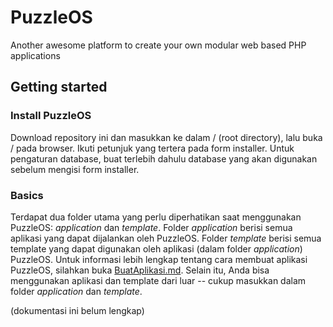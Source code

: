 # PuzzleOS

Another awesome platform to create your own modular web based PHP applications

## Getting started

### Install PuzzleOS

Download repository ini dan masukkan ke dalam / (root directory), lalu buka / pada browser. Ikuti petunjuk yang tertera pada form installer. Untuk pengaturan database, buat terlebih dahulu database yang akan digunakan sebelum mengisi form installer.

### Basics

Terdapat dua folder utama yang perlu diperhatikan saat menggunakan PuzzleOS: _application_ dan _template_. Folder _application_ berisi semua aplikasi yang dapat dijalankan oleh PuzzleOS. Folder _template_ berisi semua template yang dapat digunakan oleh aplikasi (dalam folder _application_) PuzzleOS. Untuk informasi lebih lengkap tentang cara membuat aplikasi PuzzleOS, silahkan buka [BuatAplikasi.md](BuatAplikasi.md). Selain itu, Anda bisa menggunakan aplikasi dan template dari luar -- cukup masukkan dalam folder *application* dan *template*.





(dokumentasi ini belum lengkap)